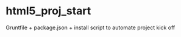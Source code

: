 html5_proj_start
================

Gruntfile + package.json + install script to automate project kick off 
